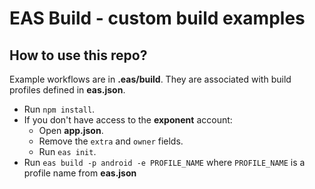 # EAS Build - custom build examples

## How to use this repo?

Example workflows are in **.eas/build**. They are associated with build profiles defined in **eas.json**.

- Run `npm install`.
- If you don't have access to the **exponent** account:
  - Open **app.json**.
  - Remove the `extra` and `owner` fields.
  - Run `eas init`.
- Run `eas build -p android -e PROFILE_NAME` where `PROFILE_NAME` is a profile name from **eas.json**
